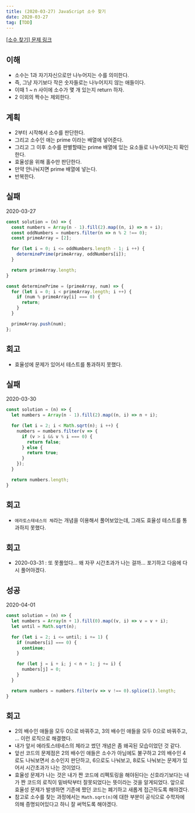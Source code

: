 ```yaml
---
title: (2020-03-27) JavaScript 소수 찾기
date: 2020-03-27
tag: [TDD]
---
```


[[소수 찾기] 문제 링크](https://programmers.co.kr/learn/courses/30/lessons/12921)

## 이해

- 소수는 1과 자기자신으로만 나누어지는 수를 의미한다.
- 즉, 그냥 자기보다 작은 숫자들로는 나누어지지 않는 애들이다.
- 이때 1 ~ n 사이에 소수가 몇 개 있는지 return 하자.
- 2 이외의 짝수는 제외한다.

## 계획

- 2부터 시작해서 소수를 판단한다.
- 그리고 소수인 애는 prime 이라는 배열에 넣어준다.
- 그리고 그 이후 소수를 판별할때는 prime 배열에 있는 요소들로 나누어지는지 확인한다.
- 효율성을 위해 홀수만 판단한다.
- 만약 안나눠지면 prime 배열에 넣는다.
- 반복한다.

## 실패

2020-03-27

```javascript
const solution = (n) => {
  const numbers = Array(n - 1).fill(2).map((n, i) => n + i);
  const oddNumbers = numbers.filter(n => n % 2 !== 0);
  const primeArray = [2];

  for (let i = 0; i <= oddNumbers.length - 1; i ++) {
    determinePrime(primeArray, oddNumbers[i]);
  }

  return primeArray.length;
}

const determinePrime = (primeArray, num) => {
  for (let i = 0; i < primeArray.length; i ++) {
    if (num % primeArray[i] === 0) {
      return;
    }
  }

  primeArray.push(num);
};
```

## 회고

- 효율성에 문제가 있어서 테스트를 통과하지 못했다.

## 실패

2020-03-30

```javascript
const solution = (n) => {
  let numbers = Array(n - 1).fill(2).map((n, i) => n + i);

  for (let i = 2; i < Math.sqrt(n); i ++) {
    numbers = numbers.filter(v => {
      if (v > i && v % i === 0) {
        return false;
      } else {
        return true;
      }
    });
  }

  return numbers.length;
}
```

## 회고

- `에라토스테네스의 체`라는 개념을 이용해서 풀어보았는데, 그래도 효율성 테스트를 통과하지 못했다.

## 회고

- 2020-03-31 : 또 못풀었다... 왜 자꾸 시간초과가 나는 걸까... 포기하고 다음에 다시 풀어야겠다.

## 성공

2020-04-01

```javascript
const solution = (n) => {
  let numbers = Array(n + 1).fill(0).map((v, i) => v = v + i);
  let until = Math.sqrt(n);

  for (let i = 2; i <= until; i += 1) {
    if (numbers[i] === 0) {
      continue;
    }

    for (let j = i + i; j < n + 1; j += i) {
      numbers[j] = 0;
    }
  }

  return numbers = numbers.filter(v => v !== 0).splice(1).length;
}
```

## 회고

- 2의 배수인 애들을 모두 0으로 바꿔주고, 3의 배수인 애들을 모두 0으로 바꿔주고, ... 이런 로직으로 해결했다.
- 내가 앞서 에라토스테네스의 체라고 썼던 개념은 좀 왜곡된 모습이었던 것 같다.
- 앞선 코드의 문제점은 2의 배수인 애들은 소수가 아님에도 불구하고 2의 배수인 4로도 나눠보면서 소수인지 판단하고, 6으로도 나눠보고, 8로도 나눠보는 문제가 있어서 시간초과가 나는 것이었다.
- 효율성 문제가 나는 것은 내가 짠 코드에 리펙토링을 해야된다는 신호라기보다는 내가 짠 코드의 로직이 밑바탁부터 잘못되었다는 뜻이라는 것을 알게되었다. 앞으로 효율성 문제가 발생하면 기존에 짰던 코드는 폐기하고 새롭게 접근하도록 해야겠다.
- 참고로 소수를 찾는 과정에서는 `Math.sqrt(n)`에 대한 부분이 공식으로 수학자에 의해 증명되어있다고 하니 잘 써먹도록 해야겠다.
